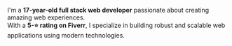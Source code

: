 <!-- ## 👋 Hi, I'm Zishan -->
I'm a **17-year-old full stack web developer** passionate about creating amazing web experiences.  
With a **5-⭐ rating on Fiverr**, I specialize in building robust and scalable web applications using modern technologies.

<!--
**Blackjoker52/blackjoker52** is a ✨ _special_ ✨ repository because its `README.md` (this file) appears on your GitHub profile.

Here are some ideas to get you started:

- 🔭 I’m currently working on ...
- 🌱 I’m currently learning ...
- 👯 I’m looking to collaborate on ...
- 🤔 I’m looking for help with ...
- 💬 Ask me about ...
- 📫 How to reach me: ...
- 😄 Pronouns: ...
- ⚡ Fun fact: ...
-->
